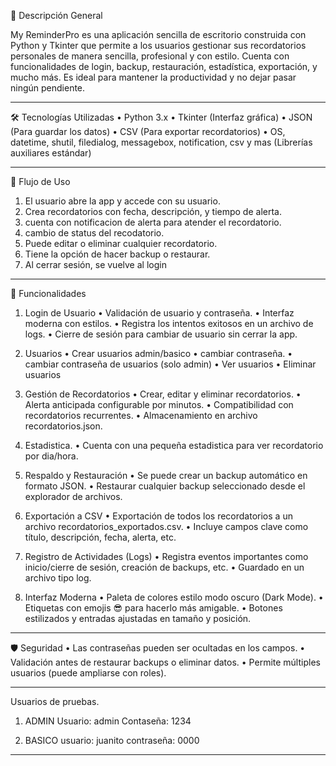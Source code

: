 📌 Descripción General

My ReminderPro es una aplicación sencilla de escritorio construida con Python y Tkinter que permite a los usuarios gestionar sus recordatorios personales de manera sencilla, profesional y con estilo. Cuenta con funcionalidades de login, backup, restauración, estadística, exportación, y mucho más. Es ideal para mantener la productividad y no dejar pasar ningún pendiente.
________________________________________

🛠️ Tecnologías Utilizadas
•	Python 3.x
•	Tkinter (Interfaz gráfica)
•	JSON (Para guardar los datos)
•	CSV (Para exportar recordatorios)
•	OS, datetime, shutil, filedialog, messagebox, notification, csv y mas (Librerías auxiliares estándar)
________________________________________

📅 Flujo de Uso
1.	El usuario abre la app y accede con su usuario.
2.	Crea recordatorios con fecha, descripción, y tiempo de alerta.
3.	cuenta con notificacion de alerta para atender el recordatorio.
4.	cambio de status del recodatorio.
5.	Puede editar o eliminar cualquier recordatorio.
6.	Tiene la opción de hacer backup o restaurar.
7.	Al cerrar sesión, se vuelve al login
________________________________________

🔐 Funcionalidades
1. Login de Usuario
  •	Validación de usuario y contraseña.
  •	Interfaz moderna con estilos.
  •	Registra los intentos exitosos en un archivo de logs.
  •	Cierre de sesión para cambiar de usuario sin cerrar la app.

2. Usuarios
  •	Crear usuarios admin/basico
  •	cambiar contraseña.
  •	cambiar contraseña de usuarios (solo admin)
  •	Ver usuarios
  •	Eliminar usuarios  

3. Gestión de Recordatorios
  •	Crear, editar y eliminar recordatorios.
  •	Alerta anticipada configurable por minutos.
  •	Compatibilidad con recordatorios recurrentes.
  •	Almacenamiento en archivo recordatorios.json.

4. Estadistica.
   • Cuenta con una pequeña estadistica para ver recordatorio por dia/hora.
   
5. Respaldo y Restauración
  •	Se puede crear un backup automático en formato JSON.
  •	Restaurar cualquier backup seleccionado desde el explorador de archivos.

6. Exportación a CSV
  •	Exportación de todos los recordatorios a un archivo recordatorios_exportados.csv.
  •	Incluye campos clave como título, descripción, fecha, alerta, etc.

7. Registro de Actividades (Logs)
  •	Registra eventos importantes como inicio/cierre de sesión, creación de backups, etc.
  •	Guardado en un archivo tipo log.

8. Interfaz Moderna
  •	Paleta de colores estilo modo oscuro (Dark Mode).
  •	Etiquetas con emojis 😎 para hacerlo más amigable.
  •	Botones estilizados y entradas ajustadas en tamaño y posición.
________________________________________

🛡️ Seguridad 
  •	Las contraseñas pueden ser ocultadas en los campos.
  •	Validación antes de restaurar backups o eliminar datos.
  •	Permite múltiples usuarios (puede ampliarse con roles).
________________________________________

Usuarios de pruebas.
1. ADMIN
  Usuario: admin
  Contaseña: 1234

2. BASICO
   usuario: juanito
   contraseña: 0000
________________________________________
